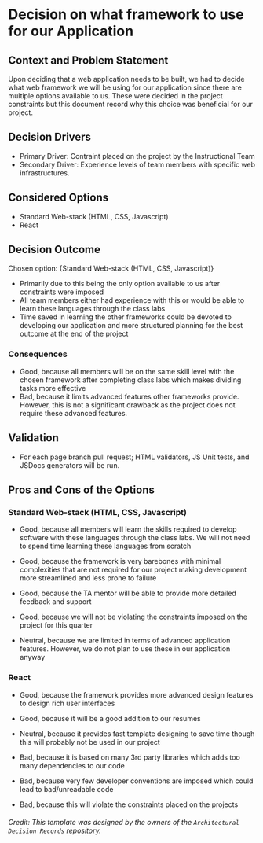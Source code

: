# Decision on what framework to use for our Application

## Context and Problem Statement

Upon deciding that a web application needs to be built, we had to decide what web framework we will be using for our application since there are multiple options available to us. 
These were decided in the project constraints but this document record why this choice was beneficial for our project.

<!-- This is an optional element. Feel free to remove. -->
## Decision Drivers

* Primary Driver: Contraint placed on the project by the Instructional Team
* Secondary Driver: Experience levels of team members with specific web infrastructures. 

## Considered Options

* Standard Web-stack (HTML, CSS, Javascript)
* React

## Decision Outcome

Chosen option: {Standard Web-stack (HTML, CSS, Javascript)}
- Primarily due to this being the only option available to us after constraints were imposed
- All team members either had experience with this or would be able to learn these languages through the class labs
- Time saved in learning the other frameworks could be devoted to developing our application and more structured planning for the best outcome at the end of the project

<!-- This is an optional element. Feel free to remove. -->
### Consequences

* Good, because all members will be on the same skill level with the chosen framework after completing class labs which makes dividing tasks more effective
* Bad, because it limits advanced features other frameworks provide. However, this is not a significant drawback as the project does not require these advanced features.

<!-- This is an optional element. Feel free to remove. -->
## Validation

* For each page branch pull request; HTML validators, JS Unit tests, and JSDocs generators will be run.

<!-- This is an optional element. Feel free to remove. -->
## Pros and Cons of the Options

### Standard Web-stack (HTML, CSS, Javascript)

* Good, because all members will learn the skills required to develop software with these languages through the class labs. We will not need to spend time learning these languages from scratch
* Good, because the framework is very barebones with minimal complexities that are not required for our project making development more streamlined and less prone to failure
* Good, because the TA mentor will be able to provide more detailed feedback and support
* Good, because we will not be violating the constraints imposed on the project for this quarter

* Neutral, because we are limited in terms of advanced application features. However, we do not plan to use these in our application anyway

### React

* Good, because the framework provides more advanced design features to design rich user interfaces
* Good, because it will be a good addition to our resumes

* Neutral, because it provides fast template designing to save time though this will probably not be used in our project

* Bad, because it is based on many 3rd party libraries which adds too many dependencies to our code
* Bad, because very few developer conventions are imposed which could lead to bad/unreadable code
* Bad, because this will violate the constraints placed on the projects
 
###### Credit: This template was designed by the owners of the `Architectural Decision Records` [repository](https://github.com/adr/madr/blob/main/template/adr-template.md). 

